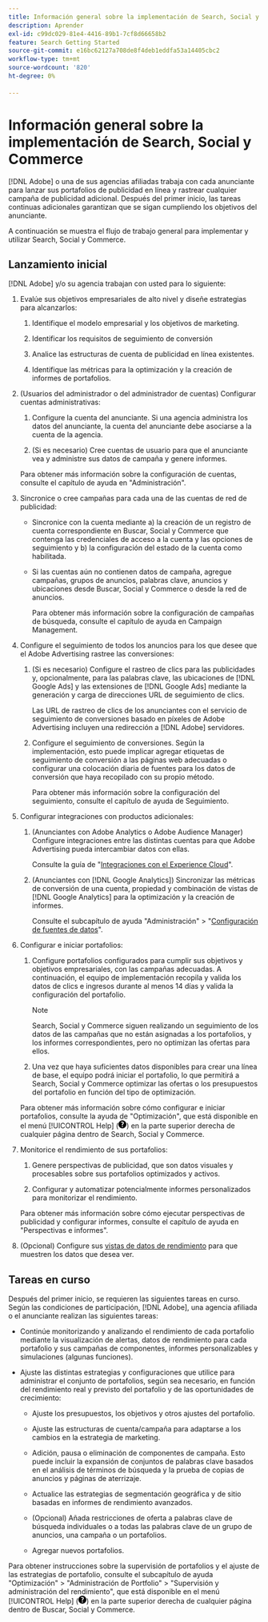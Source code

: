 ```yaml
---
title: Información general sobre la implementación de Search, Social y Commerce
description: Aprender
exl-id: c99dc029-81e4-4416-89b1-7cf8d66658b2
feature: Search Getting Started
source-git-commit: e16bc62127a708de8f4deb1eddfa53a14405cbc2
workflow-type: tm+mt
source-wordcount: '820'
ht-degree: 0%

---
```


# Información general sobre la implementación de Search, Social y Commerce

[!DNL Adobe] o una de sus agencias afiliadas trabaja con cada anunciante para lanzar sus portafolios de publicidad en línea y rastrear cualquier campaña de publicidad adicional. Después del primer inicio, las tareas continuas adicionales garantizan que se sigan cumpliendo los objetivos del anunciante.

A continuación se muestra el flujo de trabajo general para implementar y utilizar Search, Social y Commerce.

## Lanzamiento inicial

[!DNL Adobe] y/o su agencia trabajan con usted para lo siguiente:

1. Evalúe sus objetivos empresariales de alto nivel y diseñe estrategias para alcanzarlos:

   1. Identifique el modelo empresarial y los objetivos de marketing.

   1. Identificar los requisitos de seguimiento de conversión

   1. Analice las estructuras de cuenta de publicidad en línea existentes.

   1. Identifique las métricas para la optimización y la creación de informes de portafolios.

1. (Usuarios del administrador o del administrador de cuentas) Configurar cuentas administrativas:

   1. Configure la cuenta del anunciante. Si una agencia administra los datos del anunciante, la cuenta del anunciante debe asociarse a la cuenta de la agencia.

   1. (Si es necesario) Cree cuentas de usuario para que el anunciante vea y administre sus datos de campaña y genere informes.

   Para obtener más información sobre la configuración de cuentas, consulte el capítulo de ayuda en &quot;Administración&quot;.

1. Sincronice o cree campañas para cada una de las cuentas de red de publicidad:

   * Sincronice con la cuenta mediante a) la creación de un registro de cuenta correspondiente en Buscar, Social y Commerce que contenga las credenciales de acceso a la cuenta y las opciones de seguimiento y b) la configuración del estado de la cuenta como habilitada.

   * Si las cuentas aún no contienen datos de campaña, agregue campañas, grupos de anuncios, palabras clave, anuncios y ubicaciones desde Buscar, Social y Commerce o desde la red de anuncios.

     Para obtener más información sobre la configuración de campañas de búsqueda, consulte el capítulo de ayuda en Campaign Management.

1. Configure el seguimiento de todos los anuncios para los que desee que el Adobe Advertising rastree las conversiones:

   1. (Si es necesario) Configure el rastreo de clics para las publicidades y, opcionalmente, para las palabras clave, las ubicaciones de [!DNL Google Ads] y las extensiones de [!DNL Google Ads] mediante la generación y carga de direcciones URL de seguimiento de clics.

      Las URL de rastreo de clics de los anunciantes con el servicio de seguimiento de conversiones basado en píxeles de Adobe Advertising incluyen una redirección a [!DNL Adobe] servidores.

   1. Configure el seguimiento de conversiones. Según la implementación, esto puede implicar agregar etiquetas de seguimiento de conversión a las páginas web adecuadas o configurar una colocación diaria de fuentes para los datos de conversión que haya recopilado con su propio método.

      Para obtener más información sobre la configuración del seguimiento, consulte el capítulo de ayuda de Seguimiento.

1. Configurar integraciones con productos adicionales:

   1. (Anunciantes con Adobe Analytics o Adobe Audience Manager) Configure integraciones entre las distintas cuentas para que Adobe Advertising pueda intercambiar datos con ellas.

      Consulte la guía de &quot;[Integraciones con el Experience Cloud](/help/integrations/home.md)&quot;.

   1. (Anunciantes con [!DNL Google Analytics]) Sincronizar las métricas de conversión de una cuenta, propiedad y combinación de vistas de [!DNL Google Analytics] para la optimización y la creación de informes.

      Consulte el subcapítulo de ayuda &quot;Administración&quot; > &quot;[Configuración de fuentes de datos](/help/search-social-commerce/admin/data-sources/data-source-about.md)&quot;.

1. Configurar e iniciar portafolios:

   1. Configure portafolios configurados para cumplir sus objetivos y objetivos empresariales, con las campañas adecuadas. A continuación, el equipo de implementación recopila y valida los datos de clics e ingresos durante al menos 14 días y valida la configuración del portafolio.

      >[!NOTE]
      >
      >Search, Social y Commerce siguen realizando un seguimiento de los datos de las campañas que no están asignadas a los portafolios, y los informes correspondientes, pero no optimizan las ofertas para ellos.

   1. Una vez que haya suficientes datos disponibles para crear una línea de base, el equipo podrá iniciar el portafolio, lo que permitirá a Search, Social y Commerce optimizar las ofertas o los presupuestos del portafolio en función del tipo de optimización.

   Para obtener más información sobre cómo configurar e iniciar portafolios, consulte la ayuda de &quot;Optimización&quot;, que está disponible en el menú [!UICONTROL Help] (![menú Ayuda](/help/search-social-commerce/assets/help-main-menu.png "menú Ayuda")) en la parte superior derecha de cualquier página dentro de Search, Social y Commerce.

1. Monitorice el rendimiento de sus portafolios:

   1. Genere perspectivas de publicidad, que son datos visuales y procesables sobre sus portafolios optimizados y activos.

   1. Configurar y automatizar potencialmente informes personalizados para monitorizar el rendimiento.

   Para obtener más información sobre cómo ejecutar perspectivas de publicidad y configurar informes, consulte el capítulo de ayuda en &quot;Perspectivas e informes&quot;.

1. (Opcional) Configure sus [vistas de datos de rendimiento](/help/search-social-commerce/common-tasks/data-views/data-views-about.md) para que muestren los datos que desea ver.

## Tareas en curso

Después del primer inicio, se requieren las siguientes tareas en curso. Según las condiciones de participación, [!DNL Adobe], una agencia afiliada o el anunciante realizan las siguientes tareas:

* Continúe monitorizando y analizando el rendimiento de cada portafolio mediante la visualización de alertas, datos de rendimiento para cada portafolio y sus campañas de componentes, informes personalizables y simulaciones (algunas funciones).

* Ajuste las distintas estrategias y configuraciones que utilice para administrar el conjunto de portafolios, según sea necesario, en función del rendimiento real y previsto del portafolio y de las oportunidades de crecimiento:

   * Ajuste los presupuestos, los objetivos y otros ajustes del portafolio.

   * Ajuste las estructuras de cuenta/campaña para adaptarse a los cambios en la estrategia de marketing.

   * Adición, pausa o eliminación de componentes de campaña. Esto puede incluir la expansión de conjuntos de palabras clave basados en el análisis de términos de búsqueda y la prueba de copias de anuncios y páginas de aterrizaje.

   * Actualice las estrategias de segmentación geográfica y de sitio basadas en informes de rendimiento avanzados.

   * (Opcional) Añada restricciones de oferta a palabras clave de búsqueda individuales o a todas las palabras clave de un grupo de anuncios, una campaña o un portafolios.

   * Agregar nuevos portafolios.

Para obtener instrucciones sobre la supervisión de portafolios y el ajuste de las estrategias de portafolio, consulte el subcapítulo de ayuda &quot;Optimización&quot; > &quot;Administración de Portfolio&quot; > &quot;Supervisión y administración del rendimiento&quot;, que está disponible en el menú [!UICONTROL Help] (![menú Ayuda](/help/search-social-commerce/assets/help-main-menu.png "menú Ayuda")) en la parte superior derecha de cualquier página dentro de Buscar, Social y Commerce.
